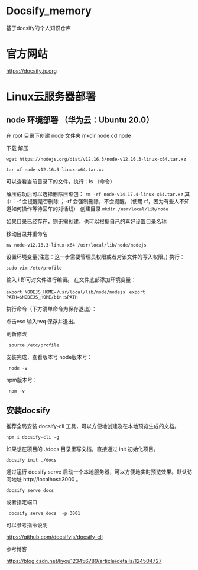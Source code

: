 
# Docsify_memory
基于docsify的个人知识仓库


# 官方网站
https://docsify.js.org 

# Linux云服务器部署
## node 环境部署 （华为云：Ubuntu 20.0）

在 root 目录下创建 node 文件夹
    mkdir  node
    cd node
    
下载 解压

` wget https://nodejs.org/dist/v12.16.3/node-v12.16.3-linux-x64.tar.xz `
   
` tar xf node-v12.16.3-linux-x64.tar.xz `

可以查看当前目录下的文件，执行：ls （命令）

解压成功后可以选择删除压缩包：
` rm -rf node-v14.17.4-linux-x64.tar.xz ` 
其中：-f 会提醒是否删除 ；-rf 会强制删除，不会提醒。（使用 rf，因为有些人不知道如何操作等待回车的对话线）
创建目录
` mkdir /usr/local/lib/node `
    
如果目录已经存在，则无需创建，也可以根据自己的喜好设置目录名称

移动目录并重命名

 ` mv node-v12.16.3-linux-x64 /usr/local/lib/node/nodejs `

设置环境变量(注意：这一步需要管理员权限或者对该文件的写入权限。)
执行：

   ` sudo vim /etc/profile `

输入 i 即可对文件进行编辑。
在文件底部添加环境变量：

` export NODEJS_HOME=/usr/local/lib/node/nodejs `
`  export PATH=$NODEJS_HOME/bin:$PATH `

执行命令（下方清单命令为保存退出）：

点击esc 输入:wq
保存并退出。

刷新修改

`  source /etc/profile `

安装完成，查看版本号
node版本号：

`  node -v `

npm版本号：

 `  npm -v `



## 安装docsify 


推荐全局安装 docsify-cli 工具，可以方便地创建及在本地预览生成的文档。

`npm i docsify-cli -g`

如果想在项目的 ./docs 目录里写文档，直接通过 init 初始化项目。

` docsify init ./docs `

通过运行 docsify serve 启动一个本地服务器，可以方便地实时预览效果。默认访问地址 http://localhost:3000 。

` docsify serve docs `

或者指定端口 

` docsify serve docs  -p 3001`

可以参考指令说明

https://github.com/docsifyjs/docsify-cli









参考博客

https://blog.csdn.net/liyou123456789/article/details/124504727
























